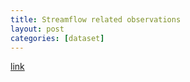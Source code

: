 ```yaml
---
title: Streamflow related observations
layout: post
categories: [dataset]
---
```


<a href="http://www.cgd.ucar.edu/cas/catalog/surface/dai-runoff/index.html">link </a>
